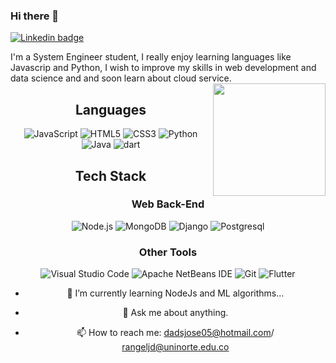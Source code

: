 ### Hi there 👋

<!--
**DaniloJ0/DaniloJ0** is a ✨ _special_ ✨ repository because its `README.md` (this file) appears on your GitHub profile.
-->

<a href="https://www.linkedin.com/in/daniloj0/" target="_blank" rel="noopener noreferrer">
  <img src="https://img.shields.io/badge/-LinkedIn-0e76a8?style=flat-square&logo=Linkedin&logoColor=white" alt="Linkedin badge">
</a>

I'm a System Engineer student, I really enjoy learning languages like Javascrip and Python, I wish to improve my skills in web development and data science and and soon learn about cloud service.
<img src="https://github-readme-stats.vercel.app/api?username=daniloj0&show_icons=true&hide_border=true&&count_private=true&include_all_commits=true&theme=tokyonight" height="180em" align="right"/> 

<div align="center">
  
## Languages
<img src="https://img.shields.io/badge/javascript%20-%23F7DF1E.svg?&style=for-the-badge&logo=javascript&logoColor=black" alt="JavaScript"/>
<img src="https://img.shields.io/badge/html5%20-%23E34F26.svg?&style=for-the-badge&logo=html5&logoColor=white" alt="HTML5"/>
<img src="https://img.shields.io/badge/css3%20-%231572B6.svg?&style=for-the-badge&logo=css3&logoColor=white" alt="CSS3"/>
<img src="https://img.shields.io/badge/python%20-%233776AB.svg?&style=for-the-badge&logo=python&logoColor=white" alt="Python"/>
<img src="https://img.shields.io/badge/java%20-%23007396.svg?&style=for-the-badge&logo=java&logoColor=white" alt="Java"/>
<img src="https://img.shields.io/badge/dart%20-%23007396.svg?&style=for-the-badge&logo=dart&logoColor=white" alt="dart"/>
 
## Tech Stack
  
### Web Back-End
<img src="https://img.shields.io/badge/node.js%20-%23339933.svg?&style=for-the-badge&logo=node.js&logoColor=white" alt="Node.js"/>
<img src="https://img.shields.io/badge/mongodb%20-%2347A248.svg?&style=for-the-badge&logo=mongodb&logoColor=white" alt="MongoDB"/>
<img src="https://img.shields.io/badge/django%20-%2347A248.svg?&style=for-the-badge&logo=django&logoColor=white" alt="Django"/>
<img src="https://img.shields.io/badge/postgresql%20-%23119EFF.svg?&style=for-the-badge&logo=postgresql&logoColor=white" alt="Postgresql"/>
 
 
### Other Tools
<img src="https://img.shields.io/badge/visual studio code%20-%23007ACC.svg?&style=for-the-badge&logo=visual-studio-code&logoColor=white" alt="Visual Studio Code"/>
<img src="https://img.shields.io/badge/apache netbeans ide%20-%231B6AC6.svg?&style=for-the-badge&logo=apache-netbeans-ide&logoColor=white" alt="Apache NetBeans IDE"/>
<img src="https://img.shields.io/badge/git%20-%23F05032.svg?&style=for-the-badge&logo=git&logoColor=white" alt="Git"/>
<img src="https://img.shields.io/badge/flutter%20-%23119EFF.svg?&style=for-the-badge&logo=flutter&logoColor=white" alt="Flutter"/>
 

- 🌱 I’m currently learning NodeJs and ML algorithms...
- 💬 Ask me about anything.

- 📫 How to reach me: dadsjose05@hotmail.com/ rangeljd@uninorte.edu.co

